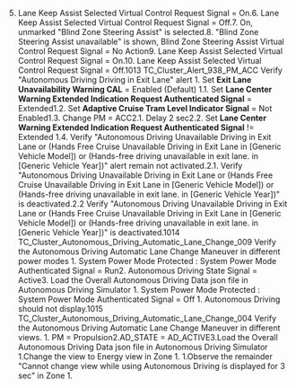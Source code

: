 5. Lane Keep Assist Selected Virtual Control Request Signal = On.6. Lane Keep Assist Selected Virtual Control Request Signal = Off.7. On, unmarked "Blind Zone Steering Assist" is selected.8. "Blind Zone Steering Assist unavailable" is shown, Blind Zone Steering Assist Virtual Control Request Signal = No Action9. Lane Keep Assist Selected Virtual Control Request Signal = On.10. Lane Keep Assist Selected Virtual Control Request Signal = Off.1013 TC_Cluster_Alert_938_PM_ACC Verify "Autonomous Driving Driving in Exit Lane" alert 1. Set **Exit Lane Unavailability Warning CAL** = Enabled (Default) 1.1. Set **Lane Center Warning Extended Indication Request Authenticated Signal** = Extended1.2. Set **Adaptive Cruise Tram Level Indicator Signal** = Not Enabled1.3. Change PM = ACC2.1. Delay 2 sec2.2. Set **Lane Center Warning Extended Indication Request Authenticated Signal** != Extended 1.4. Verify "Autonomous Driving Unavailable Driving in Exit Lane or (Hands Free Cruise Unavailable Driving in Exit Lane in [Generic Vehicle Model]) or (Hands-free driving unavailable in exit lane. in [Generic Vehicle Year])" alert remain not activated.2.1. Verify "Autonomous Driving Unavailable Driving in Exit Lane or (Hands Free Cruise Unavailable Driving in Exit Lane in [Generic Vehicle Model]) or (Hands-free driving unavailable in exit lane. in [Generic Vehicle Year])" is deactivated.2.2 Verify "Autonomous Driving Unavailable Driving in Exit Lane or (Hands Free Cruise Unavailable Driving in Exit Lane in [Generic Vehicle Model]) or (Hands-free driving unavailable in exit lane. in [Generic Vehicle Year])" is deactivated.1014 TC_Cluster_Autonomous_Driving_Automatic_Lane_Change_009 Verify the Autonomous Driving Automatic Lane Change Maneuver in different power modes 1. System Power Mode Protected : System Power Mode Authenticated Signal = Run2. Autonomous Driving State Signal = Active3. Load the Overall Autonomous Driving Data json file in Autonomous Driving Simulator 1. System Power Mode Protected : System Power Mode Authenticated Signal = Off 1. Autonomous Driving should not display.1015 TC_Cluster_Autonomous_Driving_Automatic_Lane_Change_004 Verify the Autonomous Driving Automatic Lane Change Maneuver in different views. 1. PM = Propulsion2.AD_STATE = AD_ACTIVE3.Load the Overall Autonomous Driving Data json file in Autonomous Driving Simulator 1.Change the view to Energy view in Zone 1. 1.Observe the remainder "Cannot change view while using Autonomous Driving is displayed for 3 sec" in Zone 1.